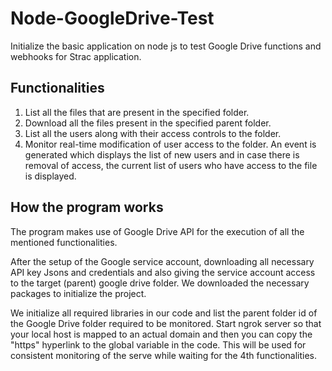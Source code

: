 # Node-GoogleDrive-Test
Initialize the basic application on node js to test Google Drive functions and webhooks for Strac application.

## Functionalities

1. List all the files that are present in the specified folder.
2. Download all the files present in the specified parent folder.
3. List all the users along with their access controls to the folder.
4. Monitor real-time modification of user access to the folder. An event is generated which displays the list of new users and in case there is removal of access, the current list of users who have access to the file is displayed.


## How the program works

The program makes use of Google Drive API for the execution of all the mentioned functionalities.

After the setup of the Google service account, downloading all necessary API key Jsons and credentials and also giving the service account access to the target (parent) google drive folder. We downloaded the necessary packages to initialize the project.

We initialize all required libraries in our code and list the parent folder id of the Google Drive folder required to be monitored. 
Start ngrok server so that your local host is mapped to an actual domain and then you can copy the "https" hyperlink to the global variable in the code. This will be used for consistent monitoring of the serve while waiting for the 4th functionalities.


